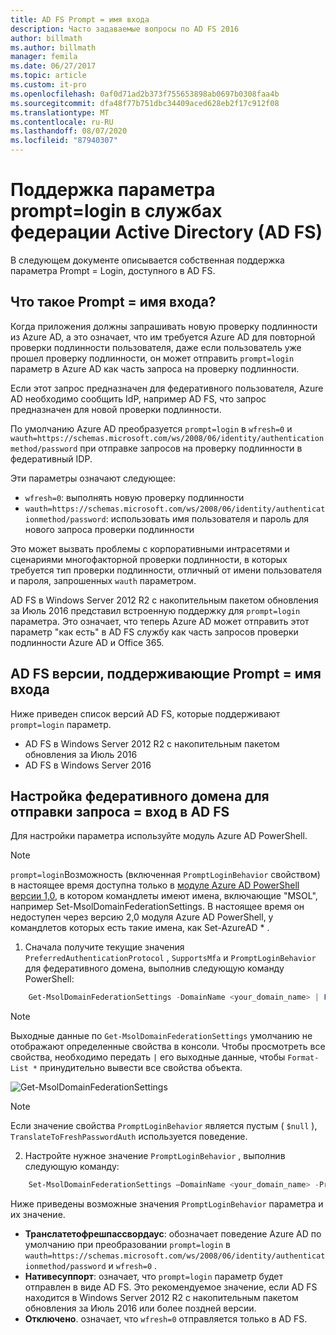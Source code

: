 ```yaml
---
title: AD FS Prompt = имя входа
description: Часто задаваемые вопросы по AD FS 2016
author: billmath
ms.author: billmath
manager: femila
ms.date: 06/27/2017
ms.topic: article
ms.custom: it-pro
ms.openlocfilehash: 0af0d71ad2b373f755653898ab0697b0308faa4b
ms.sourcegitcommit: dfa48f77b751dbc34409aced628eb2f17c912f08
ms.translationtype: MT
ms.contentlocale: ru-RU
ms.lasthandoff: 08/07/2020
ms.locfileid: "87940307"
---
```

# <a name="active-directory-federation-services-promptlogin-parameter-support"></a>Поддержка параметра prompt=login в службах федерации Active Directory (AD FS)

В следующем документе описывается собственная поддержка параметра Prompt = Login, доступного в AD FS.

## <a name="what-is-promptlogin"></a>Что такое Prompt = имя входа?

Когда приложения должны запрашивать новую проверку подлинности из Azure AD, а это означает, что им требуется Azure AD для повторной проверки подлинности пользователя, даже если пользователь уже прошел проверку подлинности, он может отправить `prompt=login` параметр в Azure AD как часть запроса на проверку подлинности.

Если этот запрос предназначен для федеративного пользователя, Azure AD необходимо сообщить IdP, например AD FS, что запрос предназначен для новой проверки подлинности.

По умолчанию Azure AD преобразуется `prompt=login` в `wfresh=0` и `wauth=https://schemas.microsoft.com/ws/2008/06/identity/authenticationmethod/password` при отправке запросов на проверку подлинности в федеративный IDP.

Эти параметры означают следующее:

- `wfresh=0`: выполнять новую проверку подлинности
- `wauth=https://schemas.microsoft.com/ws/2008/06/identity/authenticationmethod/password`: использовать имя пользователя и пароль для нового запроса проверки подлинности

Это может вызвать проблемы с корпоративными интрасетями и сценариями многофакторной проверки подлинности, в которых требуется тип проверки подлинности, отличный от имени пользователя и пароля, запрошенных `wauth` параметром.

AD FS в Windows Server 2012 R2 с накопительным пакетом обновления за Июль 2016 представил встроенную поддержку для `prompt=login` параметра. Это означает, что теперь Azure AD может отправить этот параметр "как есть" в AD FS службу как часть запросов проверки подлинности Azure AD и Office 365.

## <a name="ad-fs-versions-that-support-promptlogin"></a>AD FS версии, поддерживающие Prompt = имя входа

Ниже приведен список версий AD FS, которые поддерживают `prompt=login` параметр.

- AD FS в Windows Server 2012 R2 с накопительным пакетом обновления за Июль 2016
- AD FS в Windows Server 2016

## <a name="how-to-configure-a-federated-domain-to-send-promptlogin-to-ad-fs"></a>Настройка федеративного домена для отправки запроса = вход в AD FS

Для настройки параметра используйте модуль Azure AD PowerShell.

> [!NOTE]
> `prompt=login`Возможность (включенная `PromptLoginBehavior` свойством) в настоящее время доступна только в [модуле Azure AD PowerShell версии 1,0](https://connect.microsoft.com/site1164/Downloads/DownloadDetails.aspx?DownloadID=59185), в котором командлеты имеют имена, включающие "MSOL", например Set-MsolDomainFederationSettings.  В настоящее время он недоступен через версию 2,0 модуля Azure AD PowerShell, у командлетов которых есть такие имена, как Set-AzureAD \* .

1. Сначала получите текущие значения `PreferredAuthenticationProtocol` , `SupportsMfa` и `PromptLoginBehavior` для федеративного домена, выполнив следующую команду PowerShell:

```powershell
    Get-MsolDomainFederationSettings -DomainName <your_domain_name> | Format-List *
```

> [!NOTE]
> Выходные данные по `Get-MsolDomainFederationSettings` умолчанию не отображают определенные свойства в консоли. Чтобы просмотреть все свойства, необходимо передать `|` его выходные данные, чтобы `Format-List *` принудительно вывести все свойства объекта.

![Get-MsolDomainFederationSettings](media/AD-FS-Prompt-Login/GetMsol.png)

> [!NOTE]
> Если значение свойства `PromptLoginBehavior` является пустым ( `$null` ), `TranslateToFreshPasswordAuth` используется поведение.

2. Настройте нужное значение `PromptLoginBehavior` , выполнив следующую команду:

```powershell
    Set-MsolDomainFederationSettings –DomainName <your_domain_name> -PreferredAuthenticationProtocol <current_value_from_step1> -SupportsMfa <current_value_from_step1> -PromptLoginBehavior <TranslateToFreshPasswordAuth|NativeSupport|Disabled>
```

Ниже приведены возможные значения `PromptLoginBehavior` параметра и их значение.

- **Транслатетофрешпассвордаус**: обозначает поведение Azure AD по умолчанию при преобразовании `prompt=login` в `wauth=https://schemas.microsoft.com/ws/2008/06/identity/authenticationmethod/password` и `wfresh=0` .
- **Нативесуппорт**: означает, что `prompt=login` параметр будет отправлен в виде AD FS. Это рекомендуемое значение, если AD FS находится в Windows Server 2012 R2 с накопительным пакетом обновления за Июль 2016 или более поздней версии.
- **Отключено**. означает, что `wfresh=0` отправляется только в AD FS.
